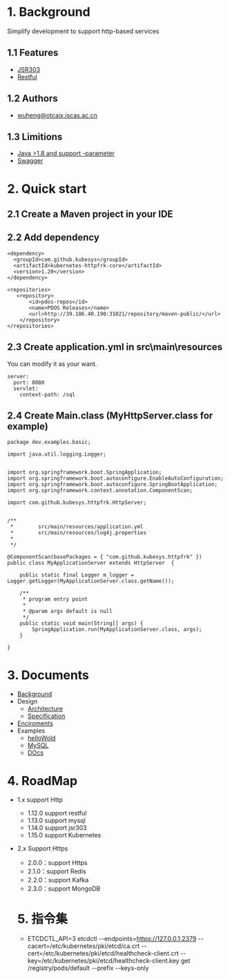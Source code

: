 # 1. Background

Simplify development to support http-based services

## 1.1 Features

- [JSR303](examples/jsr303)
- [Restful](examples/restful)

## 1.2 Authors

- wuheng@otcaix.iscas.ac.cn

## 1.3 Limitions

- [Java >1.8 and support -parameter](https://blog.csdn.net/sanyuesan0000/article/details/80618913)
- [Swagger](https://editor.swagger.io/?_ga=2.101767682.249745839.1589876051-842250693.1589876051)

# 2. Quick start

## 2.1 Create a Maven project in your IDE

## 2.2 Add dependency

```
<dependency>
  <groupId>com.github.kubesys</groupId>
  <artifactId>kubernetes-httpfrk-core</artifactId>
  <version>1.20</version>
</dependency>

<repositories>
   <repository>
       <id>pdos-repos</id>
       <name>PDOS Releases</name>
       <url>http://39.106.40.190:31021/repository/maven-public/</url>
    </repository>
</repositories>
```

## 2.3 Create application.yml in src\main\resources

You can modify it as your want.

```
server:
  port: 8080
  servlet:
    context-path: /sql
```

## 2.4 Create Main.class (MyHttpServer.class for example)

```
package dev.examples.basic;

import java.util.logging.Logger;


import org.springframework.boot.SpringApplication;
import org.springframework.boot.autoconfigure.EnableAutoConfiguration;
import org.springframework.boot.autoconfigure.SpringBootApplication;
import org.springframework.context.annotation.ComponentScan;

import com.github.kubesys.httpfrk.HttpServer;


/** 
 *        src/main/resources/application.yml
 *        src/main/resources/log4j.properties
 * 
 */

@ComponentScan(basePackages = { "com.github.kubesys.httpfrk" })
public class MyApplicationServer extends HttpServer  {

	public static final Logger m_logger = Logger.getLogger(MyApplicationServer.class.getName());

	/**
	 * program entry point
	 * 
	 * @param args default is null
	 */
	public static void main(String[] args) {
		SpringApplication.run(MyApplicationServer.class, args);
	}

}
```


# 3. Documents

- [Background](https://www.yuque.com/syswu/sedad9/vc865a)
- Design
  - [Architecture](https://www.yuque.com/syswu/sedad9/dw83qq)
  - [Specification](https://www.yuque.com/syswu/sedad9/wsnx6y)
- [Enciroments](https://www.yuque.com/syswu/sedad9/kxwl7q)
- Examples
  - [helloWold](https://www.yuque.com/syswu/sedad9/hsw9nc)
  - [MySQL](https://www.yuque.com/syswu/sedad9/unv932)
  - [DOcs](https://www.yuque.com/syswu/sedad9/yeaq22)

# 4. RoadMap

- 1.x support Http
  - 1.12.0 support restful
  - 1.13.0 support mysql
  - 1.14.0 support jsr303
  - 1.15.0 support Kubernetes
  
- 2.x Support Https
  - 2.0.0：support Https
  - 2.1.0：support Redis
  - 2.2.0：support Kafka
  - 2.3.0：support MongoDB
  
  # 5. 指令集
  
  - ETCDCTL_API=3 etcdctl --endpoints=https://127.0.0.1:2379 --cacert=/etc/kubernetes/pki/etcd/ca.crt --cert=/etc/kubernetes/pki/etcd/healthcheck-client.crt --key=/etc/kubernetes/pki/etcd/healthcheck-client.key get /registry/pods/default --prefix --keys-only
